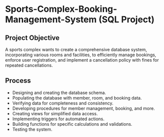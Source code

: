 # Sports-Complex-Booking-Management-System (SQL Project)

## Project Objective
A sports complex wants to create a comprehensive database system, incorporating various rooms and facilities, to efficiently manage bookings, enforce user registration, and implement a cancellation policy with fines for repeated cancellations.

## Process
* Designing and creating the database schema.
* Populating the database with member, room, and booking data.
* Verifying data for completeness and consistency.
* Developing procedures for member management, booking, and more.
* Creating views for simplified data access.
* Implementing triggers for automated actions.
* Building functions for specific calculations and validations.
* Testing the system.
